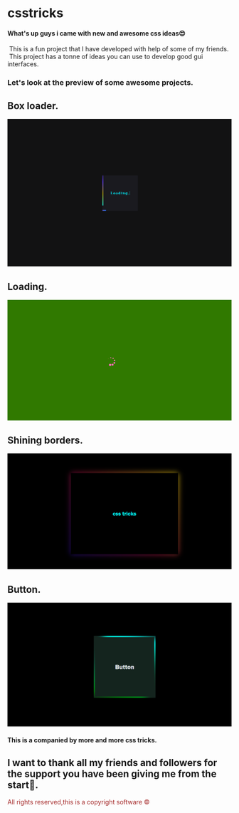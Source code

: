 # csstricks
<h4>What's up guys i came with new and awesome css ideas😍</h4>
&nbsp;This is a fun project that I have developed with help of some of my friends.
&nbsp;This project has a tonne of ideas you can use to develop good gui interfaces.
<h3>Let's look at the preview of some awesome projects.</h3>
<h2>Box loader.</h2>
<img src="./images/typer.png"/>
<h2>Loading.</h2>
<img src="./images/loader.png"/>
<h2>Shining borders.</h2>
<img src="./images/shining-border.png"/>
<h2>Button.</h2>
<img src="./images/button.png"/>
<h4>This is a companied by more and more css tricks.</h4>
<h2>I want to thank all my friends and followers for the support you have been giving me from the start👏.</h2>
<p style="color:brown">All rights reserved,this is a copyright software ©</p>
